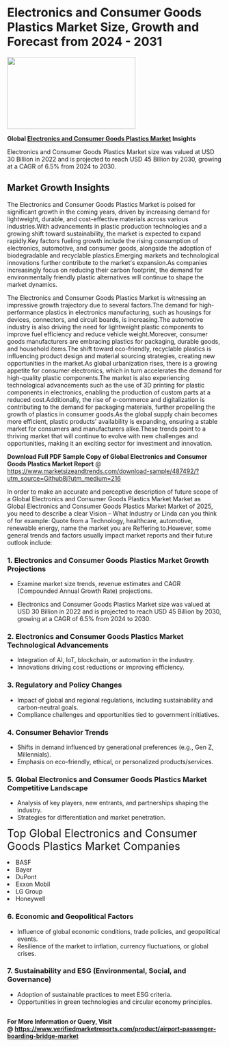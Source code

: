<H1>Electronics and Consumer Goods Plastics Market Size, Growth and Forecast from 2024 - 2031</H1><img class="aligncenter size-medium wp-image-584254" src="https://thirdeyenews.in/wp-content/uploads/2024/09/Global-Market-Research-300x168.jpeg" alt="" width="300" height="168" /><p><strong>Global&nbsp;<a href="https://www.marketsizeandtrends.com/download-sample/487492/?utm_source=Github8j?utm_medium=216">Electronics and Consumer Goods Plastics Market</a> Insights</strong></p><p>Electronics and Consumer Goods Plastics Market size was valued at USD 30 Billion in 2022 and is projected to reach USD 45 Billion by 2030, growing at a CAGR of 6.5% from 2024 to 2030.</p><p><h2>Market Growth Insights</h2> <p>The Electronics and Consumer Goods Plastics Market is poised for significant growth in the coming years, driven by increasing demand for lightweight, durable, and cost-effective materials across various industries.With advancements in plastic production technologies and a growing shift toward sustainability, the market is expected to expand rapidly.Key factors fueling growth include the rising consumption of electronics, automotive, and consumer goods, alongside the adoption of biodegradable and recyclable plastics.Emerging markets and technological innovations further contribute to the market's expansion.As companies increasingly focus on reducing their carbon footprint, the demand for environmentally friendly plastic alternatives will continue to shape the market dynamics.</p> <p>The Electronics and Consumer Goods Plastics Market is witnessing an impressive growth trajectory due to several factors.The demand for high-performance plastics in electronics manufacturing, such as housings for devices, connectors, and circuit boards, is increasing.The automotive industry is also driving the need for lightweight plastic components to improve fuel efficiency and reduce vehicle weight.Moreover, consumer goods manufacturers are embracing plastics for packaging, durable goods, and household items.The shift toward eco-friendly, recyclable plastics is influencing product design and material sourcing strategies, creating new opportunities in the market.As global urbanization rises, there is a growing appetite for consumer electronics, which in turn accelerates the demand for high-quality plastic components.The market is also experiencing technological advancements such as the use of 3D printing for plastic components in electronics, enabling the production of custom parts at a reduced cost.Additionally, the rise of e-commerce and digitalization is contributing to the demand for packaging materials, further propelling the growth of plastics in consumer goods.As the global supply chain becomes more efficient, plastic products' availability is expanding, ensuring a stable market for consumers and manufacturers alike.These trends point to a thriving market that will continue to evolve with new challenges and opportunities, making it an exciting sector for investment and innovation.<p><span class=""><strong>Download Full PDF Sample Copy of Global Electronics and Consumer Goods Plastics Market Report</strong> @ <a href="https://www.marketsizeandtrends.com/download-sample/487492/?utm_source=Github8j?utm_medium=216" target="_blank">https://www.marketsizeandtrends.com/download-sample/487492/?utm_source=Github8j?utm_medium=216</a></span></p><p>In order to make an accurate and perceptive description of future scope of a Global&nbsp;Electronics and Consumer Goods Plastics Market Market as Global&nbsp;Electronics and Consumer Goods Plastics Market Market of 2025, you need to describe a clear Vision &ndash; What Industry or Linda can you think of for example: Quote from a Technology, healthcare, automotive, renewable energy, name the market you are Reffering to.However, some general trends and factors usually impact market reports and their future outlook include:</p><h3>1.&nbsp;<strong>Electronics and Consumer Goods Plastics Market Growth Projections</strong></h3><ul><li>Examine market size trends, revenue estimates and CAGR (Compounded Annual Growth Rate) projections.</li><li><p>Electronics and Consumer Goods Plastics Market size was valued at USD 30 Billion in 2022 and is projected to reach USD 45 Billion by 2030, growing at a CAGR of 6.5% from 2024 to 2030.</p></li></ul><h3>2.&nbsp;<strong>Electronics and Consumer Goods Plastics Market Technological Advancements</strong></h3><ul><li>Integration of AI, IoT, blockchain, or automation in the industry.</li><li>Innovations driving cost reductions or improving efficiency.</li></ul><h3>3.&nbsp;<strong>Regulatory and Policy Changes</strong></h3><ul><li>Impact of global and regional regulations, including sustainability and carbon-neutral goals.</li><li>Compliance challenges and opportunities tied to government initiatives.</li></ul><h3>4.&nbsp;<strong>Consumer Behavior Trends</strong></h3><ul><li>Shifts in demand influenced by generational preferences (e.g., Gen Z, Millennials).</li><li>Emphasis on eco-friendly, ethical, or personalized products/services.</li></ul><h3>5.&nbsp;<strong>Global Electronics and Consumer Goods Plastics Market Competitive Landscape</strong></h3><ul><li>Analysis of key players, new entrants, and partnerships shaping the industry.</li><li>Strategies for differentiation and market penetration.</li></ul><p data-pm-slice="1 1 []"><span style="color: inherit; font-family: inherit; font-size: 25px;">Top Global Electronics and Consumer Goods Plastics Market Companies</span></p><div class="" data-test-id=""><p><li>BASF</li><li> Bayer</li><li> DuPont</li><li> Exxon Mobil</li><li> LG Group</li><li> Honeywell</li></p></div><h3>6.&nbsp;<strong>Economic and Geopolitical Factors</strong></h3><ul><li>Influence of global economic conditions, trade policies, and geopolitical events.</li><li>Resilience of the market to inflation, currency fluctuations, or global crises.</li></ul><h3>7.&nbsp;<strong>Sustainability and ESG (Environmental, Social, and Governance)</strong></h3><ul><li>Adoption of sustainable practices to meet ESG criteria.</li><li>Opportunities in green technologies and circular economy principles.</li></ul><h2><strong style="font-size: 14px;">For More Information or Query, Visit @&nbsp;</strong><a style="background-color: #ffffff; font-size: 14px;" href="https://www.marketsizeandtrends.com/report/electronics-and-consumer-goods-plastics-market/" target="_blank">https://www.verifiedmarketreports.com/product/airport-passenger-boarding-bridge-market</a></h2>